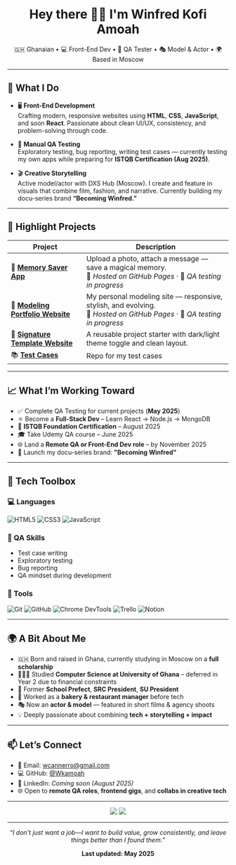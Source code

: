 <h1 align="center">Hey there 👋🏾 I'm Winfred Kofi Amoah</h1>

<p align="center">
  🇬🇭 Ghanaian • 💻 Front-End Dev • 🧪 QA Tester • 🎭 Model & Actor • 🌍 Based in Moscow
</p>

---

## 💼 What I Do

- 🖥️ **Front-End Development**  
  Crafting modern, responsive websites using **HTML**, **CSS**, **JavaScript**, and soon **React**. Passionate about clean UI/UX, consistency, and problem-solving through code.

- 🧪 **Manual QA Testing**  
  Exploratory testing, bug reporting, writing test cases — currently testing my own apps while preparing for **ISTQB Certification (Aug 2025)**.

- 🎬 **Creative Storytelling**  
  Active model/actor with DXS Hub (Moscow). I create and feature in visuals that combine film, fashion, and narrative. Currently building my docu-series brand **“Becoming Winfred.”**

---

## 🚀 Highlight Projects

| Project | Description |
|--------|-------------|
| 🔖 [**Memory Saver App**](https://github.com/Wkamoah/memory-saver) | Upload a photo, attach a message — save a magical memory.<br>📍 *Hosted on GitHub Pages* · 🧪 *QA testing in progress* |
| 🎨 [**Modeling Portfolio Website**](https://github.com/Wkamoah/My-Model-Portfolio) | My personal modeling site — responsive, stylish, and evolving.<br>📍 *Hosted on GitHub Pages* · 🧪 *QA testing in progress* |
| 🧱 [**Signature Template Website**](https://github.com/Wkamoah/Signature-2) | A reusable project starter with dark/light theme toggle and clean layout. |
| 📚 [**Test Cases**](https://github.com/Wkamoah/QA-Test-Cases-and-Bug-Reports) | Repo for my test cases |

---

## 📈 What I’m Working Toward

- ✅ Complete QA Testing for current projects (**May 2025**)  
- ⚛️ Become a **Full-Stack Dev** – Learn React → Node.js → MongoDB  
- 🧾 **ISTQB Foundation Certification** – August 2025  
- 🎓 Take Udemy QA course – June 2025  
- 🌐 Land a **Remote QA or Front-End Dev role** – by November 2025  
- 🎥 Launch my docu-series brand: **"Becoming Winfred"**

---

## 🧰 Tech Toolbox

### 💻 Languages  
![HTML5](https://img.shields.io/badge/HTML5-E34F26?style=flat&logo=html5&logoColor=white)
![CSS3](https://img.shields.io/badge/CSS3-1572B6?style=flat&logo=css3&logoColor=white)
![JavaScript](https://img.shields.io/badge/JavaScript-F7DF1E?style=flat&logo=javascript&logoColor=black)

### 🧪 QA Skills  
- Test case writing  
- Exploratory testing  
- Bug reporting  
- QA mindset during development  

### 🔧 Tools  
![Git](https://img.shields.io/badge/Git-F05032?style=flat&logo=git&logoColor=white)
![GitHub](https://img.shields.io/badge/GitHub-181717?style=flat&logo=github&logoColor=white)
![Chrome DevTools](https://img.shields.io/badge/Chrome%20DevTools-4285F4?style=flat&logo=google-chrome&logoColor=white)
![Trello](https://img.shields.io/badge/Trello-0052CC?style=flat&logo=trello&logoColor=white)
![Notion](https://img.shields.io/badge/Notion-000000?style=flat&logo=notion&logoColor=white)

---

## 🌍 A Bit About Me

- 🇬🇭 Born and raised in Ghana, currently studying in Moscow on a **full scholarship**  
- 🧑🏾‍🎓 Studied **Computer Science at University of Ghana** – deferred in Year 2 due to financial constraints  
- 🧠 Former **School Prefect**, **SRC President**, **SU President**  
- 🥖 Worked as a **bakery & restaurant manager** before tech  
- 🎭 Now an **actor & model** — featured in short films & agency shoots  
- 💡 Deeply passionate about combining **tech + storytelling + impact**

---

## 📫 Let’s Connect

- 📧 Email: [wcannerro@gmail.com](mailto:wcannerro@gmail.com)  
- 💻 GitHub: [@Wkamoah](https://github.com/Wkamoah)  
- 🧳 LinkedIn: *Coming soon (August 2025)*  
- 🌐 Open to **remote QA roles**, **frontend gigs**, and **collabs in creative tech**

---

<p align="center">
  <img src="https://github-readme-stats.vercel.app/api?username=Wkamoah&show_icons=true&theme=default" />
  <img src="https://github-readme-stats.vercel.app/api/top-langs/?username=Wkamoah&layout=compact" />
</p>

---

<p align="center"><i>“I don’t just want a job—I want to build value, grow consistently, and leave things better than I found them.”</i></p>

<p align="center"><b>Last updated: May 2025</b></p>
